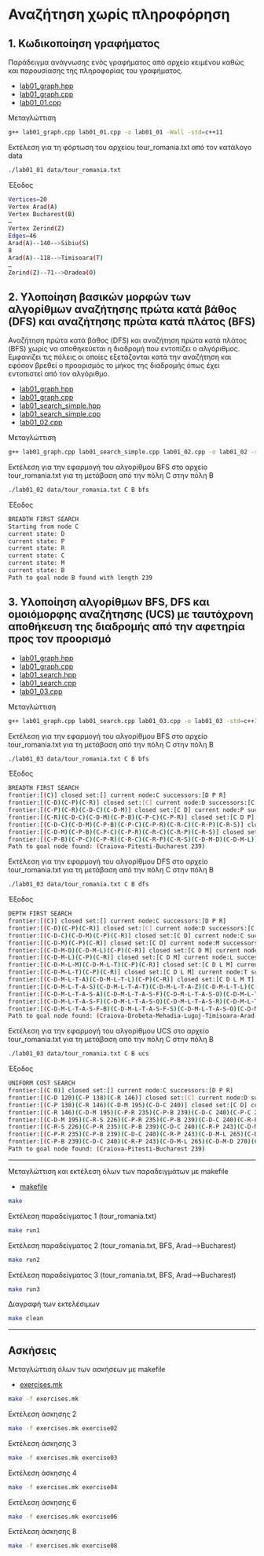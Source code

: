 # Αναζήτηση χωρίς πληροφόρηση

## 1. Κωδικοποίηση γραφήματος

Παράδειγμα ανάγνωσης ενός γραφήματος από αρχείο κειμένου καθώς και παρουσίασης της πληροφορίας του γραφήματος.

* [lab01_graph.hpp](lab01_graph.hpp)
* [lab01_graph.cpp](lab01_graph.cpp)
* [lab01_01.cpp](lab01_01.cpp)

Μεταγλώττιση

```bash
g++ lab01_graph.cpp lab01_01.cpp -o lab01_01 -Wall -std=c++11
```

Εκτέλεση για τη φόρτωση του αρχείου tour_romania.txt από τον κατάλογο data

```bash
./lab01_01 data/tour_romania.txt
```

Έξοδος

```bash
Vertices=20
Vertex Arad(A)
Vertex Bucharest(B)
…
Vertex Zerind(Z)
Edges=46
Arad(A)--140-->Sibiu(S)
8
Arad(A)--118-->Timisoara(T)
…
Zerind(Z)--71-->Oradea(O)
```

## 2. Υλοποίηση βασικών μορφών των αλγορίθμων αναζήτησης πρώτα κατά βάθος (DFS) και αναζήτησης πρώτα κατά πλάτος (BFS)

Αναζήτηση πρώτα κατά βάθος (DFS) και αναζήτηση πρώτα κατά πλάτος (BFS) χωρίς να αποθηκεύεται η διαδρομή που εντοπίζει ο αλγόριθμος. Εμφανίζει τις πόλεις οι οποίες εξετάζονται κατά την αναζήτηση και εφόσον βρεθεί ο προορισμός το μήκος της διαδρομής όπως έχει εντοπιστεί από τον αλγόριθμο.

* [lab01_graph.hpp](lab01_graph.hpp)
* [lab01_graph.cpp](lab01_graph.cpp)
* [lab01_search_simple.hpp](lab01_search_simple.hpp)
* [lab01_search_simple.cpp](lab01_search_simple.cpp)
* [lab01_02.cpp](lab01_02.cpp)

Μεταγλώττιση

```bash
g++ lab01_graph.cpp lab01_search_simple.cpp lab01_02.cpp -o lab01_02 -std=c++11
```

Εκτέλεση για την εφαρμογή του αλγορίθμου BFS στο αρχείο tour_romania.txt για τη μετάβαση από την πόλη C στην πόλη Β

```bash
./lab01_02 data/tour_romania.txt C B bfs
```

Έξοδος

```bash
BREADTH FIRST SEARCH
Starting from node C
current state: D
current state: P
current state: R
current state: C
current state: M
current state: B
Path to goal node B found with length 239
```

## 3. Υλοποίηση αλγορίθμων BFS, DFS και ομοιόμορφης αναζήτησης (UCS) με ταυτόχρονη αποθήκευση της διαδρομής από την αφετηρία προς τον προορισμό

* [lab01_graph.hpp](lab01_graph.hpp)
* [lab01_graph.cpp](lab01_graph.cpp)
* [lab01_search.hpp](lab01_search.hpp)
* [lab01_search.cpp](lab01_search.cpp)
* [lab01_03.cpp](lab01_03.cpp)

Μεταγλώττιση

```bash
g++ lab01_graph.cpp lab01_search.cpp lab01_03.cpp -o lab01_03 -std=c++11
```

Εκτέλεση για την εφαρμογή του αλγορίθμου BFS στο αρχείο tour_romania.txt για τη μετάβαση από την πόλη C στην πόλη Β

```bash
./lab01_03 data/tour_romania.txt C B bfs
```

Έξοδος

```bash
BREADTH FIRST SEARCH
frontier:[(C)] closed set:[] current node:C successors:[D P R]
frontier:[(C-D)(C-P)(C-R)] closed set:[C] current node:D successors:[C M]
frontier:[(C-P)(C-R)(C-D-C)(C-D-M)] closed set:[C D] current node:P successors:[B C R]
frontier:[(C-R)(C-D-C)(C-D-M)(C-P-B)(C-P-C)(C-P-R)] closed set:[C D P] current node:R successors:[C P S]
frontier:[(C-D-C)(C-D-M)(C-P-B)(C-P-C)(C-P-R)(C-R-C)(C-R-P)(C-R-S)] closed set:[C D P R] current node:C successors:[loop]
frontier:[(C-D-M)(C-P-B)(C-P-C)(C-P-R)(C-R-C)(C-R-P)(C-R-S)] closed set:[C D P R] current node:M successors:[D L]
frontier:[(C-P-B)(C-P-C)(C-P-R)(C-R-C)(C-R-P)(C-R-S)(C-D-M-D)(C-D-M-L)] closed set:[C D M P R] current node:B successors:[F G P U]
Path to goal node found: (Craiova-Pitesti-Bucharest 239)
```

Εκτέλεση για την εφαρμογή του αλγορίθμου DFS στο αρχείο tour_romania.txt για τη μετάβαση από την πόλη C στην πόλη Β

```bash
./lab01_03 data/tour_romania.txt C B dfs
```

Έξοδος

```bash
DEPTH FIRST SEARCH
frontier:[(C)] closed set:[] current node:C successors:[D P R]
frontier:[(C-D)(C-P)(C-R)] closed set:[C] current node:D successors:[C M]
frontier:[(C-D-C)(C-D-M)(C-P)(C-R)] closed set:[C D] current node:C successors:[loop]
frontier:[(C-D-M)(C-P)(C-R)] closed set:[C D] current node:M successors:[D L]
frontier:[(C-D-M-D)(C-D-M-L)(C-P)(C-R)] closed set:[C D M] current node:D successors:[loop]
frontier:[(C-D-M-L)(C-P)(C-R)] closed set:[C D M] current node:L successors:[M T]
frontier:[(C-D-M-L-M)(C-D-M-L-T)(C-P)(C-R)] closed set:[C D L M] current node:M successors:[loop]
frontier:[(C-D-M-L-T)(C-P)(C-R)] closed set:[C D L M] current node:T successors:[A L]
frontier:[(C-D-M-L-T-A)(C-D-M-L-T-L)(C-P)(C-R)] closed set:[C D L M T] current node:A successors:[S T Z]
frontier:[(C-D-M-L-T-A-S)(C-D-M-L-T-A-T)(C-D-M-L-T-A-Z)(C-D-M-L-T-L)(C-P)(C-R)] closed set:[A C D L M T] current node:S successors:[A F O R]
frontier:[(C-D-M-L-T-A-S-A)(C-D-M-L-T-A-S-F)(C-D-M-L-T-A-S-O)(C-D-M-L-T-A-S-R)(C-D-M-L-T-A-T)(C-D-M-L-T-A-Z)(C-D-M-L-T-L)(C-P)(C-R)] closed set:[A C D L M S T] current node:A successors:[loop]
frontier:[(C-D-M-L-T-A-S-F)(C-D-M-L-T-A-S-O)(C-D-M-L-T-A-S-R)(C-D-M-L-T-A-T)(C-D-M-L-T-A-Z)(C-D-M-L-T-L)(C-P)(C-R)] closed set:[A C D L M S T] current node:F successors:[B S]
frontier:[(C-D-M-L-T-A-S-F-B)(C-D-M-L-T-A-S-F-S)(C-D-M-L-T-A-S-O)(C-D-M-L-T-A-S-R)(C-D-M-L-T-A-T)(C-D-M-L-T-A-Z)(C-D-M-L-T-L)(C-P)(C-R)] closed set:[A C D F L M S T] current node:B successors:[F G P U]
Path to goal node found: (Craiova-Drobeta-Mehadia-Lugoj-Timisoara-Arad-Sibiu-Fagaras-Bucharest 944)
```

Εκτέλεση για την εφαρμογή του αλγορίθμου UCS στο αρχείο tour_romania.txt για τη μετάβαση από την πόλη C στην πόλη Β

```bash
./lab01_03 data/tour_romania.txt C B ucs
```

Έξοδος

```bash
UNIFORM COST SEARCH
frontier:[(C 0)] closed set:[] current node:C successors:[D P R]
frontier:[(C-D 120)(C-P 138)(C-R 146)] closed set:[C] current node:D successors:[C M]
frontier:[(C-P 138)(C-R 146)(C-D-M 195)(C-D-C 240)] closed set:[C D] current node:P successors:[B C R]
frontier:[(C-R 146)(C-D-M 195)(C-P-R 235)(C-P-B 239)(C-D-C 240)(C-P-C 276)] closed set:[C D P] current node:R successors:[C P S]
frontier:[(C-D-M 195)(C-R-S 226)(C-P-R 235)(C-P-B 239)(C-D-C 240)(C-R-P 243)(C-P-C 276)(C-R-C 292)] closed set:[C D P R] current node:M successors:[D L]
frontier:[(C-R-S 226)(C-P-R 235)(C-P-B 239)(C-D-C 240)(C-R-P 243)(C-D-M-L 265)(C-D-M-D 270)(C-P-C 276)(C-R-C 292)] closed set:[C D M P R] current node:S successors:[A F O R]
frontier:[(C-P-R 235)(C-P-B 239)(C-D-C 240)(C-R-P 243)(C-D-M-L 265)(C-D-M-D 270)(C-P-C 276)(C-R-C 292)(C-R-S-R 306)(C-R-S-F 325)(C-R-S-A 366)(C-R-S-O 377)] closed set:[C D M P R S] current node:R successors:[loop]
frontier:[(C-P-B 239)(C-D-C 240)(C-R-P 243)(C-D-M-L 265)(C-D-M-D 270)(C-P-C 276)(C-R-C 292)(C-R-S-R 306)(C-R-S-F 325)(C-R-S-A 366)(C-R-S-O 377)] closed set:[C D M P R S] current node:B successors:[F G P U]
Path to goal node found: (Craiova-Pitesti-Bucharest 239)
```

---

Μεταγλώττιση και εκτέλεση όλων των παραδειγμάτων με makefile

* [makefile](makefile)

```bash
make
```

Εκτέλεση παραδείγματος 1 (tour_romania.txt)

```bash
make run1
```

Εκτέλεση παραδείγματος 2 (tour_romania.txt, BFS, Arad-->Bucharest)

```bash
make run2
```

Εκτέλεση παραδείγματος 3 (tour_romania.txt, BFS, Arad-->Bucharest)

```bash
make run3
```

Διαγραφή των εκτελέσιμων

```bash
make clean
```

---

## Ασκήσεις

Μεταγλώττιση όλων των ασκήσεων με makefile

* [exercises.mk](exercises.mk)

```bash
make -f exercises.mk
```

Εκτέλεση άσκησης 2

```bash
make -f exercises.mk exercise02
```

Εκτέλεση άσκησης 3

```bash
make -f exercises.mk exercise03
```

Εκτέλεση άσκησης 4

```bash
make -f exercises.mk exercise04
```

Εκτέλεση άσκησης 6

```bash
make -f exercises.mk exercise06
```

Εκτέλεση άσκησης 8

```bash
make -f exercises.mk exercise08
```
